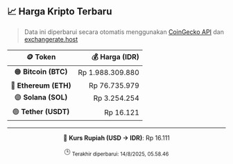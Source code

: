 

<!-- HARGA_KRIPTO -->
## 📈 Harga Kripto Terbaru

> Data ini diperbarui secara otomatis menggunakan [CoinGecko API](https://www.coingecko.com/) dan [exchangerate.host](https://exchangerate.host/)

<div align="center">

| 🪙 Token | 💰 Harga (IDR) |
|:------:|---------------:|
| 🟠 **Bitcoin (BTC)**   | Rp 1.988.309.880 |
| 🔵 **Ethereum (ETH)**  | Rp 76.735.979 |
| 🟣 **Solana (SOL)**    | Rp 3.254.254 |
| 🟢 **Tether (USDT)**   | Rp 16.121 |

---

💱 **Kurs Rupiah (USD → IDR)**: Rp 16.111

🕒 <sub>Terakhir diperbarui: 14/8/2025, 05.58.46</sub>

</div>
<!-- /HARGA_KRIPTO -->